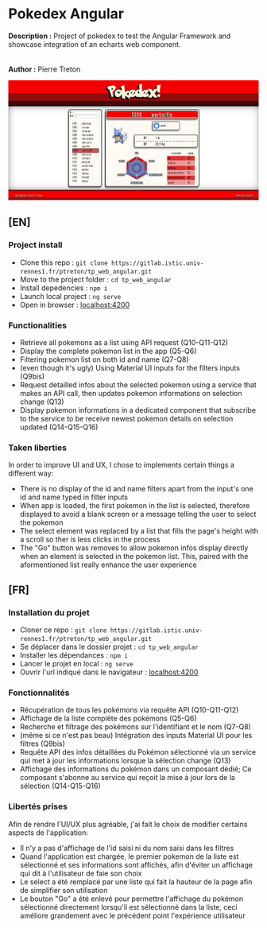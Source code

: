 # Pokedex Angular

**Description :**
Project of pokedex to test the Angular Framework and showcase integration of an echarts web component.

######
**Author :** Pierre Treton

![alt text](./UI.png)

## [EN]

### Project install

* Clone this repo : `git clone https://gitlab.istic.univ-rennes1.fr/ptreton/tp_web_angular.git`
* Move to the project folder : `cd tp_web_angular`
* Install depedencies : `npm i`
* Launch local project : `ng serve`
* Open in browser : [localhost:4200](http://localhost:4200)

### Functionalities

* Retrieve all pokemons as a list using API request (Q10-Q11-Q12)
* Display the complete pokemon list in the app (Q5-Q6)
* Filtering pokemon list on both id and name (Q7-Q8)
* (even though it's ugly) Using Material UI inputs for the filters inputs (Q9bis)
* Request detailled infos about the selected pokemon using a service that makes an API call, then updates pokemon informations on selection change (Q13)
* Display pokemon informations in a dedicated component that subscribe to the service to be receive newest pokemon details on selection updated (Q14-Q15-Q16)

### Taken liberties

In order to improve UI and UX, I chose to implements certain things a different way:

* There is no display of the id and name filters apart from the input's one id and name typed in filter inputs
* When app is loaded, the first pokemon in the list is selected, therefore displayed to avoid a blank screen or a message telling the user to select the pokemon  
* The select element was replaced by a list that fills the page's height with a scroll so ther is less clicks in the process
* The "Go" button was removes to allow pokemon infos display directly when an element is selected in the pokemon list. This, paired with the aformentioned list really enhance the user experience

## [FR]

### Installation du projet

* Cloner ce repo : `git clone https://gitlab.istic.univ-rennes1.fr/ptreton/tp_web_angular.git`
* Se déplacer dans le dossier projet : `cd tp_web_angular`
* Installer les dépendances : `npm i`
* Lancer le projet en local : `ng serve`
* Ouvrir l'url indiqué dans le navigateur : [localhost:4200](http://localhost:4200)


### Fonctionnalités

* Récupération de tous les pokémons via requête API (Q10-Q11-Q12)
* Affichage de la liste complète des pokémons (Q5-Q6)
* Recherche et filtrage des pokémons sur l'identifiant et le nom (Q7-Q8)
* (même si ce n'est pas beau) Intégration des inputs Material UI pour les filtres (Q9bis)
* Requête API des infos détaillées du Pokémon sélectionné via un service qui met à jour les informations lorsque la sélection change (Q13)
* Affichage des informations du pokémon dans un composant dédié; Ce composant s'abonne au service qui reçoit la mise à jour lors de la sélection (Q14-Q15-Q16)

### Libertés prises

Afin de rendre l'UI/UX plus agréable, j'ai fait le choix de modifier certains aspects de l'application:

* Il n'y a pas d'affichage de l'id saisi ni du nom saisi dans les filtres
* Quand l'application est chargée, le premier pokemon de la liste est sélectionné et ses informations sont affichés, afin d'éviter un affichage qui dit à l'utilisateur de faie son choix
* Le select a été remplacé par une liste qui fait la hauteur de la page afin de simplifier son utilisation
* Le bouton "Go" a été enlevé pour permettre l'affichage du pokémon sélectionné directement lorsqu'il est sélectionné dans la liste, ceci améliore grandement avec le précédent point l'expérience utilisateur